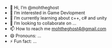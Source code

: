 - 👋 Hi, I’m @mohtheghost
- 👀 I’m interested in Game Devlopment
- 🌱 I’m currently learning about c++, c# and unity
- 💞️ I’m looking to collaborate on ...
- 📫 How to reach me mohtheghost4@gmail.com
- 😄 Pronouns: ...
- ⚡ Fun fact: ...

<!---
mohtheghost/mohtheghost is a ✨ special ✨ repository because its `README.md` (this file) appears on your GitHub profile.
You can click the Preview link to take a look at your changes.
--->
